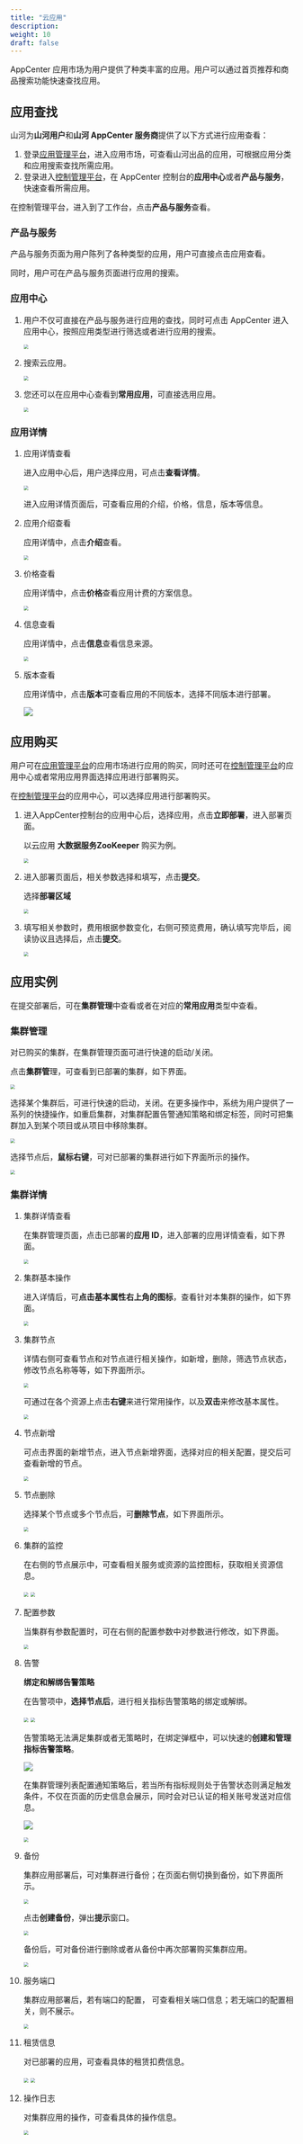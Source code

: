 ```yaml
---
title: "云应用"
description: 
weight: 10
draft: false
---
```


AppCenter 应用市场为用户提供了种类丰富的应用。用户可以通过首页推荐和商品搜索功能快速查找应用。

## 应用查找

山河为**山河用户**和**山河 AppCenter 服务商**提供了以下方式进行应用查看：

1. 登录[应用管理平台](https://appcenter.shanhe.com/developer)，进入应用市场，可查看山河出品的应用，可根据应用分类和应用搜索查找所需应用。
2. 登录进入[控制管理平台](https://console.shanhe.com/)，在 AppCenter 控制台的**应用中心**或者**产品与服务**，快速查看所需应用。

在控制管理平台，进入到了工作台，点击**产品与服务**查看。

### 产品与服务

产品与服务页面为用户陈列了各种类型的应用，用户可直接点击应用查看。

同时，用户可在产品与服务页面进行应用的搜索。

### 应用中心

1. 用户不仅可直接在产品与服务进行应用的查找，同时可点击 AppCenter 进入应用中心，按照应用类型进行筛选或者进行应用的搜索。

   <img src="../../_images/um_cloud_search.png" style="zoom:50%;" />

2. 搜索云应用。

   <img src="../../_images/um_cloud_app.png" style="zoom:50%;" />

3. 您还可以在应用中心查看到**常用应用**，可直接选用应用。

   <img src="../../_images/um_cloud_customapp.png" style="zoom:50%;" />

### 应用详情

1. 应用详情查看

   进入应用中心后，用户选择应用，可点击**查看详情**。

   <img src="../../_images/um_cloud_details.png" style="zoom:50%;" />

   进入应用详情页面后，可查看应用的介绍，价格，信息，版本等信息。

2. 应用介绍查看

   应用详情中，点击**介绍**查看。

   <img src="../../_images/um_cloud_app_details.png" style="zoom:50%;" />

3. 价格查看

   应用详情中，点击**价格**查看应用计费的方案信息。

   <img src="../../_images/um_cloud_billing.png" style="zoom:50%;" />

4. 信息查看

   应用详情中，点击**信息**查看信息来源。

   <img src="../../_images/um_cloud_info.png" style="zoom:50%;" />

5. 版本查看

   应用详情中，点击**版本**可查看应用的不同版本，选择不同版本进行部署。

   ![](../../_images/um_cloud_version.png)

## 应用购买

用户可在[应用管理平台](https://appcenter.shanhe.com/)的应用市场进行应用的购买，同时还可在[控制管理平台](https://console.shanhe.com/)的应用中心或者常用应用界面选择应用进行部署购买。

在[控制管理平台](https://console.shanhe.com/)的应用中心，可以选择应用进行部署购买。

1. 进入AppCenter控制台的应用中心后，选择应用，点击**立即部署**，进入部署页面。

   以云应用 **大数据服务ZooKeeper** 购买为例。

   <img src="../../_images/um_cloud_deploy.png" style="zoom:50%;" />

2. 进入部署页面后，相关参数选择和填写，点击**提交**。

   选择**部署区域**

   <img src="../../_images/um_cloud_zone.png" style="zoom:50%;" />

3. 填写相关参数时，费用根据参数变化，右侧可预览费用，确认填写完毕后，阅读协议且选择后，点击**提交**。

   <img src="../../_images/um_cloud_param.png" style="zoom:50%;" />

## 应用实例

在提交部署后，可在**集群管理**中查看或者在对应的**常用应用**类型中查看。

### 集群管理

对已购买的集群，在集群管理页面可进行快速的启动/关闭。

点击**集群管**理，可查看到已部署的集群，如下界面。

<img src="../../_images/um_cloud_zookeeper_list.png" style="zoom:50%;" />

选择某个集群后，可进行快速的启动，关闭。在更多操作中，系统为用户提供了一系列的快捷操作，如重启集群，对集群配置告警通知策略和绑定标签，同时可把集群加入到某个项目或从项目中移除集群。

<img src="../../_images/um_cloud_zookeeper_more.png" style="zoom:50%;" />

选择节点后，**鼠标右键**，可对已部署的集群进行如下界面所示的操作。

<img src="../../_images/um_cloud_zookeeper_right.png" style="zoom:50%;" />

### 集群详情

1. 集群详情查看

   在集群管理页面，点击已部署的**应用 ID**，进入部署的应用详情查看，如下界面。

   <img src="../../_images/um_cloud_zookeeper_details.png" style="zoom:50%;" />

2. 集群基本操作

   进入详情后，可**点击基本属性右上角的图标**，查看针对本集群的操作，如下界面。

   <img src="../../_images/um_cloud_zookeeper_operation.png" style="zoom:50%;" />

3. 集群节点

   详情右侧可查看节点和对节点进行相关操作，如新增，删除，筛选节点状态，修改节点名称等等，如下界面所示。

   <img src="../../_images/um_cloud_zookeeper_status.png" style="zoom:50%;" />

   可通过在各个资源上点击**右键**来进行常用操作，以及**双击**来修改基本属性。

   <img src="../../_images/um_cloud_zookeeper_modify.png" style="zoom:50%;" />

4. 节点新增

   可点击界面的新增节点，进入节点新增界面，选择对应的相关配置，提交后可查看新增的节点。

   <img src="../../_images/um_cloud_zookeeper_add.png" style="zoom:50%;" />

5. 节点删除

   选择某个节点或多个节点后，可**删除节点**，如下界面所示。

   <img src="../../_images/um_cloud_zookeeper_del.png" style="zoom:50%;" />

6. 集群的监控

   在右侧的节点展示中，可查看相关服务或资源的监控图标，获取相关资源信息。

    <img src="../../_images/um_cloud_zookeeper_monitor.png" style="zoom:50%;" />

   <img src="../../_images/um_cloud_zookeeper_sources.png" style="zoom:50%;" />

7. 配置参数

   当集群有参数配置时，可在右侧的配置参数中对参数进行修改，如下界面。

   <img src="../../_images/um_cloud_zookeeper_config.png" style="zoom:50%;" />

8. 告警

   **绑定和解绑告警策略**

   在告警项中，**选择节点后**，进行相关指标告警策略的绑定或解绑。

   <img src="../../_images/um_cloud_zookeeper_alarm.png" style="zoom:50%;" />

   <img src="../../_images/um_cloud_zookeeper_bind_alarm.png" style="zoom:50%;" />

   告警策略无法满足集群或者无策略时，在绑定弹框中，可以快速的**创建和管理指标告警策略**。

   ![](../../_images/um_cloud_zookeeper_alarm_create.png)

   在集群管理列表配置通知策略后，若当所有指标规则处于告警状态则满足触发条件，不仅在页面的历史信息会展示，同时会对已认证的相关账号发送对应信息。

   ![](../../_images/um_cloud_zookeeper_alarm_monitor.png)

   <img src="../../_images/um_cloud_zookeeper_alarm_list.png" style="zoom:50%;" />

9. 备份

   集群应用部署后，可对集群进行备份；在页面右侧切换到备份，如下界面所示。

   <img src="../../_images/um_cloud_zookeeper_bak.png" style="zoom:50%;" />

   点击**创建备份**，弹出**提示**窗口。

   <img src="../../_images/um_cloud_zookeeper_bak_prompt.png" style="zoom:50%;" />

   备份后，可对备份进行删除或者从备份中再次部署购买集群应用。

   <img src="../../_images/um_cloud_zookeeper_bak_modify.png" style="zoom:50%;" />

10. 服务端口

    集群应用部署后，若有端口的配置，  可查看相关端口信息；若无端口的配置相关，则不展示。

    <img src="../../_images/um_cloud_zookeeper_port.png" style="zoom:50%;" />

11. 租赁信息

    对已部署的应用，可查看具体的租赁扣费信息。

    <img src="../../_images/um_cloud_zookeeper_hire.png" style="zoom:50%;" />

    <img src="../../_images/um_cloud_zookeeper_hire_details.png" style="zoom:50%;" />

12. 操作日志

    对集群应用的操作，可查看具体的操作信息。

    <img src="../../_images/um_cloud_zookeeper_log.png" style="zoom:50%;" />